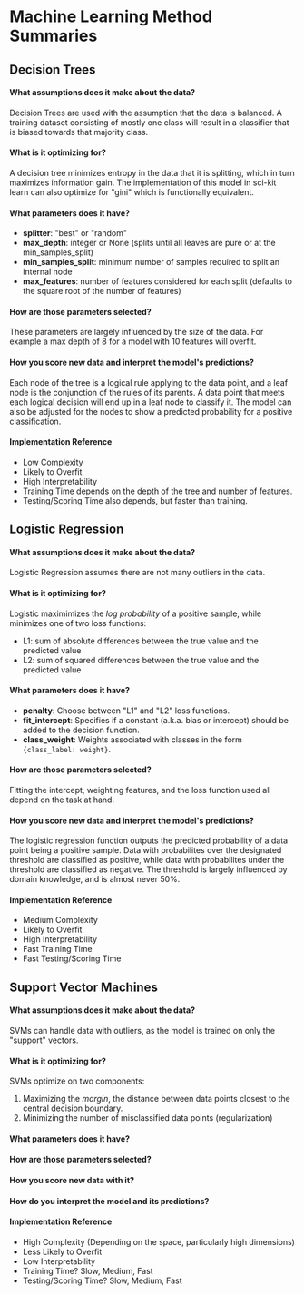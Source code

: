 # Machine Learning Method Summaries

## Decision Trees

#### What assumptions does it make about the data?
Decision Trees are used with the assumption that the data is balanced. A training dataset consisting of mostly one class will result in a classifier that is biased towards that majority class.

#### What is it optimizing for?
A decision tree minimizes entropy in the data that it is splitting, which in turn maximizes information gain. The implementation of this model in sci-kit learn can also optimize for "gini" which is functionally equivalent. 

#### What parameters does it have?
- **splitter**: "best" or "random"
- **max\_depth**: integer or None (splits until all leaves are pure or at the min\_samples\_split)
- **min\_samples\_split**: minimum number of samples required to split an internal node
- **max\_features**: number of features considered for each split (defaults to the square root of the number of features)

#### How are those parameters selected?
These parameters are largely influenced by the size of the data. For example a max depth of 8 for a model with 10 features will overfit.

#### How you score new data and interpret the model's predictions?
Each node of the tree is a logical rule applying to the data point, and a leaf node is the conjunction of the rules of its parents. A data point that meets each logical decision will end up in a leaf node to classify it. The model can also be adjusted for the nodes to show a predicted probability for a positive classification.

#### Implementation Reference
- Low Complexity
- Likely to Overfit
- High Interpretability
- Training Time depends on the depth of the tree and number of features.
- Testing/Scoring Time also depends, but faster than training. 

## Logistic Regression

#### What assumptions does it make about the data?
Logistic Regression assumes there are not many outliers in the data.

#### What is it optimizing for?
Logistic maximimizes the *log probability* of a positive sample, while minimizes one of two loss functions:
- L1: sum of absolute differences between the true value and the predicted value
- L2: sum of squared differences between the true value and the predicted value

#### What parameters does it have?
- **penalty**: Choose between "L1" and "L2" loss functions.
- **fit\_intercept**: Specifies if a constant (a.k.a. bias or intercept) should be added to the decision function.
- **class\_weight**: Weights associated with classes in the form `{class_label: weight}`.
 
#### How are those parameters selected?
Fitting the intercept, weighting features, and the loss function used all depend on the task at hand.

#### How you score new data and interpret the model's predictions?
The logistic regression function outputs the predicted probability of a data point being a positive sample. Data with probabilites over the designated threshold are classified as positive, while data with probabilites under the threshold are classified as negative. The threshold is largely influenced by domain knowledge, and is almost never 50%.  

#### Implementation Reference
- Medium Complexity 
- Likely to Overfit
- High Interpretability
- Fast Training Time
- Fast Testing/Scoring Time

## Support Vector Machines

#### What assumptions does it make about the data?
SVMs can handle data with outliers, as the model is trained on only the "support" vectors.

#### What is it optimizing for?
SVMs optimize on two components:
1. Maximizing the *margin*, the distance between data points closest to the central decision boundary.
2. Minimizing the number of misclassified data points (regularization) 
 
#### What parameters does it have?

#### How are those parameters selected?

#### How you score new data with it?

#### How do you interpret the model and its predictions?

#### Implementation Reference
- High Complexity (Depending on the space, particularly high dimensions)
- Less Likely to Overfit
- Low Interpretability
- Training Time? Slow, Medium, Fast
- Testing/Scoring Time? Slow, Medium, Fast
